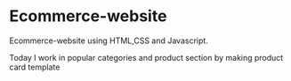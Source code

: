 # Ecommerce-website
Ecommerce-website using HTML,CSS and Javascript.

Today I work in popular categories and product section by making product card template
